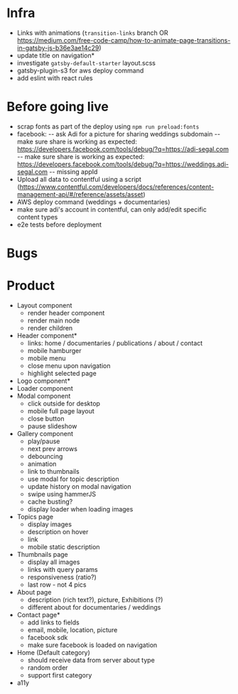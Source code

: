# Infra

-   Links with animations (`transition-links` branch OR https://medium.com/free-code-camp/how-to-animate-page-transitions-in-gatsby-js-b36e3ae14c29)
-   update title on navigation\*
-   investigate `gatsby-default-starter` layout.scss
-   gatsby-plugin-s3 for aws deploy command
-   add eslint with react rules

# Before going live

-   scrap fonts as part of the deploy using `npm run preload:fonts`
-   facebook:
    -- ask Adi for a picture for sharing weddings subdomain
    -- make sure share is working as expected: https://developers.facebook.com/tools/debug/?q=https://adi-segal.com
    -- make sure share is working as expected: https://developers.facebook.com/tools/debug/?q=https://weddings.adi-segal.com
    -- missing appId
-   Upload all data to contentful using a script (https://www.contentful.com/developers/docs/references/content-management-api/#/reference/assets/asset)
-   AWS deploy command (weddings + documentaries)
-   make sure adi's account in contentful, can only add/edit specific content types
-   e2e tests before deployment

# Bugs

# Product

-   Layout component
    -   render header component
    -   render main node
    -   render children
-   Header component\*
    -   links: home / documentaries / publications / about / contact
    -   mobile hamburger
    -   mobile menu
    -   close menu upon navigation
    -   highlight selected page
-   Logo component\*
-   Loader component
-   Modal component
    -   click outside for desktop
    -   mobile full page layout
    -   close button
    -   pause slideshow
-   Gallery component
    -   play/pause
    -   next prev arrows
    -   debouncing
    -   animation
    -   link to thumbnails
    -   use modal for topic description
    -   update history on modal navigation
    -   swipe using hammerJS
    -   cache busting?
    -   display loader when loading images
-   Topics page
    -   display images
    -   description on hover
    -   link
    -   mobile static description
-   Thumbnails page
    -   display all images
    -   links with query params
    -   responsiveness (ratio?)
    -   last row - not 4 pics
-   About page
    -   description (rich text?), picture, Exhibitions (?)
    -   different about for documentaries / weddings
-   Contact page\*
    -   add links to fields
    -   email, mobile, location, picture
    -   facebook sdk
    -   make sure facebook is loaded on navigation
-   Home (Default category)
    -   should receive data from server about type
    -   random order
    -   support first category
-   a11y
